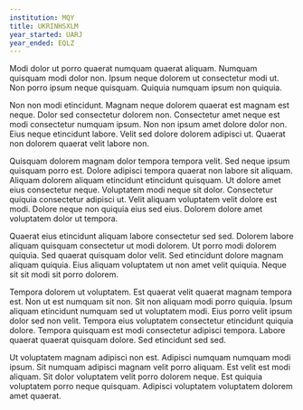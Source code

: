 ```yaml
---
institution: MQY
title: UKRINHSXLM
year_started: UARJ
year_ended: EQLZ
---
```


Modi dolor ut porro quaerat numquam quaerat aliquam. Numquam quisquam modi dolor non. Ipsum neque dolorem ut consectetur modi ut. Non porro ipsum neque quisquam. Quiquia numquam ipsum non quiquia.

Non non modi etincidunt. Magnam neque dolorem quaerat est magnam est neque. Dolor sed consectetur dolorem non. Consectetur amet neque est modi consectetur numquam ipsum. Non non ipsum amet dolore dolor non. Eius neque etincidunt labore. Velit sed dolore dolorem adipisci ut. Quaerat non dolorem quaerat velit labore non.

Quisquam dolorem magnam dolor tempora tempora velit. Sed neque ipsum quisquam porro est. Dolore adipisci tempora quaerat non labore sit aliquam. Aliquam dolorem aliquam etincidunt etincidunt quisquam. Ut dolore amet eius consectetur neque. Voluptatem modi neque sit dolor. Consectetur quiquia consectetur adipisci ut. Velit aliquam voluptatem velit dolore est modi. Dolore neque non quiquia eius sed eius. Dolorem dolore amet voluptatem dolor ut tempora.

Quaerat eius etincidunt aliquam labore consectetur sed sed. Dolorem labore aliquam quisquam consectetur ut modi dolorem. Ut porro modi dolorem quiquia. Sed quaerat quisquam dolor velit. Sed etincidunt dolore magnam aliquam quiquia. Eius aliquam voluptatem ut non amet velit quiquia. Neque sit sit modi sit porro dolorem.

Tempora dolorem ut voluptatem. Est quaerat velit quaerat magnam tempora est. Non ut est numquam sit non. Sit non aliquam modi porro quiquia. Ipsum aliquam etincidunt numquam sed ut voluptatem modi. Eius porro velit ipsum dolor sed non velit. Tempora eius voluptatem consectetur etincidunt quiquia dolore. Tempora quisquam est modi consectetur adipisci tempora. Labore quaerat quaerat quisquam dolore. Sed etincidunt sed sed.

Ut voluptatem magnam adipisci non est. Adipisci numquam numquam modi ipsum. Sit numquam adipisci magnam velit porro aliquam. Est velit est modi aliquam. Sit dolor voluptatem velit porro dolorem neque. Est quiquia voluptatem porro neque quisquam. Adipisci voluptatem voluptatem dolorem amet quaerat.
    